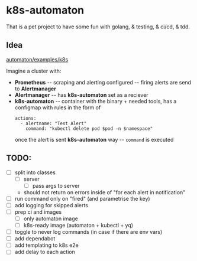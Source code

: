 # k8s-automaton

That is a pet project to have some fun with golang, & testing, & ci/cd, & tdd.

## Idea
[automaton/examples/k8s](https://github.com/Evedel/automaton/tree/main/examples/k8s)

Imagine a cluster with:
 - **Prometheus** -- scraping and alerting configured -- firing alerts are send to **Alertmanager**
 - **Alertmanager** -- has **k8s-automaton** set as a reciever
 - **k8s-automaton** -- container with the binary + needed tools, has a configmap with rules in the form of
    ```
    actions:
      - alertname: "Test Alert"
        command: "kubectl delete pod $pod -n $namespace"
    ```
    once the alert is sent **k8s-automaton** way -- `command` is executed

## TODO:
- [ ] split into classes
    - [ ] server
        - [ ] pass args to server
    - should not return on errors inside of "for each alert in notification"
- [ ] run command only on "fired" (and parametrise the key)
- [ ] add logging for skipped alerts
- [ ] prep ci and images
    - [ ] only automaton image
    - [ ] k8s-ready image (automaton + kubectl + yq)
- [ ] toggle to never log commands (in case if there are env vars)
- [ ] add dependabot
- [ ] add templating to k8s e2e
- [ ] add delay to each action
